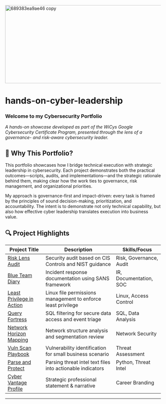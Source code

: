 <img width="550" height="252" alt="689383ea9ae46 copy" src="https://github.com/user-attachments/assets/bc559ad8-1c00-47a5-bab2-9cbe5455d84e" />

# hands-on-cyber-leadership
### **Welcome to my Cybersecurity Portfolio** 
*A hands-on showcase developed as part of the WiCys Google Cybersecurity Certificate Program, presented through the lens of a governance- and risk-aware cybersecurity leader.*

## 🎯 Why This Portfolio?

This portfolio showcases how I bridge technical execution with strategic leadership in cybersecurity. Each project demonstrates both the practical outcomes—scripts, audits, and implementations—and the strategic rationale behind them, making clear how the work ties to governance, risk management, and organizational priorities.

My approach is governance-first and impact-driven: every task is framed by the principles of sound decision-making, prioritization, and accountability. The intent is to demonstrate not only technical capability, but also how effective cyber leadership translates execution into business value.

## 🔍 Project Highlights

| Project Title | Description | Skills/Focus |
|---------------|-------------|--------------|
| [Risk Lens Audit](https://github.com/MZWANGCYBER/risk-lens-audit) | Security audit based on CIS Controls and NIST guidance | Risk, Governance, Audit |
| [Blue Team Diary](https://github.com/MZWANGCYBER/blue-team-diary) | Incident response documentation using SANS framework | IR, Documentation, SOC |
| [Least Privilege in Action](https://github.com/MZWANGCYBER/least-privilege-in-action) | Linux file permissions management to enforce least privilege | Linux, Access Control |
| [Query Fortress](https://github.com/MZWANGCYBER/query-fortress) | SQL filtering for secure data access and event triage | SQL, Data Analysis |
| [Network Horizon Mapping](https://github.com/MZWANGCYBER/network-horizon-mapping) | Network structure analysis and segmentation review | Network Security |
| [Vuln Scan Playbook](https://github.com/MZWANGCYBER/vuln-scan-playbook) | Vulnerability identification for small business scenario | Threat Assessment |
| [Parse and Protect](https://github.com/MZWANGCYBER/parse-and-protect) | Parsing threat intel text files into actionable indicators | Python, Threat Intel |
| [Cyber Vantage Profile](https://github.com/MZWANGCYBER/cyber-vantage-profile) | Strategic professional statement & narrative | Career Branding |

---
